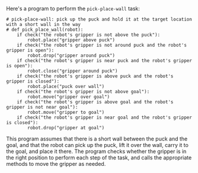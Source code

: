 Here's a program to perform the `pick-place-wall` task:

```
# pick-place-wall: pick up the puck and hold it at the target location with a short wall in the way
# def pick_place_wall(robot):
    if check("the robot's gripper is not above the puck"):
        robot.place("gripper above puck")
    if check("the robot's gripper is not around puck and the robot's gripper is open"):
        robot.drop("gripper around puck")
    if check("the robot's gripper is near puck and the robot's gripper is open"):
        robot.close("gripper around puck")
    if check("the robot's gripper is above puck and the robot's gripper is closed"):
        robot.place("puck over wall")
    if check("the robot's gripper is not above goal"):
        robot.move("gripper over goal")
    if check("the robot's gripper is above goal and the robot's gripper is not near goal"):
        robot.move("gripper to goal")
    if check("the robot's gripper is near goal and the robot's gripper is closed"):
        robot.drop("gripper at goal")
```

This program assumes that there is a short wall between the puck and the goal, and that the robot can pick up the puck, lift it over the wall, carry it to the goal, and place it there. The program checks whether the gripper is in the right position to perform each step of the task, and calls the appropriate methods to move the gripper as needed.